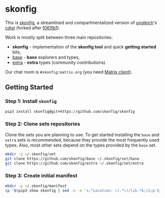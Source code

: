 # skonfig

This is [skonfig](https://skonfig.li), a streamlined and compartmentalized version of
[ungleich](https://github.com/ungleich)'s [cdist](https://github.com/ungleich/cdist)
(forked after [f061fb1](https://github.com/ungleich/cdist/commit/f061fb168ddacc894cb6e9882ff5c8ba002fadd8)).

Work is mostly split between three main repositories:

* **skonfig** - implementation of the **skonfig tool** and quick **getting started** bits,
* [base](https://github.com/skonfig/base) - **base** explorers and types,
* [extra](https://github.com/skonfig/extra) - **extra** types (community contributions).

Our chat room is `#skonfig:matrix.org` (you need [Matrix client](https://matrix.org/docs/projects/try-matrix-now/)).

## Getting Started

### Step 1: Install `skonfig`

```sh
pip3 install skonfig@git+https://github.com/skonfig/skonfig
```

### Step 2: Clone sets repositories

Clone the sets you are planning to use. To get started installing the `base` and
`extra` sets is recommended, because they provide the most frequently used types.
Also, most other sets depend on the types provided by the `base` set.
```sh
mkdir -p ~/.skonfig/set
git clone https://github.com/skonfig/base ~/.skonfig/set/base
git clone https://github.com/skonfig/extra ~/.skonfig/set/extra
```

### Step 3: Create initial manifest

```sh
mkdir -p ~/.skonfig/manifest
cp "$(pip3 show skonfig | sed -n -e 's;^Location: \(.*\)/lib.*$;\1;p')/share/doc/skonfig/examples/init-manifest" ~/.skonfig/manifest/init
```
